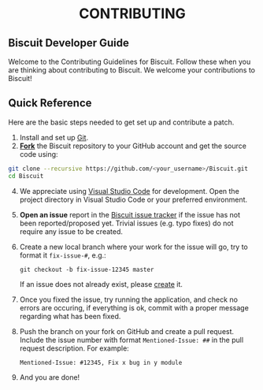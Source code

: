<h1 align="center">CONTRIBUTING</h1>

## Biscuit Developer Guide
Welcome to the Contributing Guidelines for Biscuit. Follow these when you are thinking about contributing to Biscuit. We welcome your contributions to Biscuit!

## Quick Reference
Here are the basic steps needed to get set up and contribute a patch.
1. Install and set up [Git](https://git-scm.com/).
2. [**Fork**](https://docs.github.com/en/get-started/quickstart/fork-a-repo) the Biscuit repository to your GitHub account and get the source code using:

```bash
git clone --recursive https://github.com/<your_username>/Biscuit.git
cd Biscuit
```
4. We appreciate using [Visual Studio Code](https://code.visualstudio.com/) for development. Open the project directory in Visual Studio Code or your preferred environment.
5. **Open an issue** report in the [Biscuit issue tracker](https://github.com/billyeatcookies/Biscuit/issues) if the issue has not been reported/proposed yet. Trivial issues (e.g. typo fixes) do not require any issue to be created.

5. Create a new local branch where your work for the issue will go, try to format it `fix-issue-#`, e.g.:
    ```
    git checkout -b fix-issue-12345 master
    ```
    If an issue does not already exist, please [create](https://github.com/billyeatcookies/Biscuit/issues) it. 
6. Once you fixed the issue, try running the application, and check no errors are occuring, if everything is ok, commit with a proper message regarding what has been fixed.
7. Push the branch on your fork on GitHub and create a pull request. Include the issue number with format `Mentioned-Issue: ##` in the pull request description. For example:
    ```
    Mentioned-Issue: #12345, Fix x bug in y module
    ```
8. And you are done!